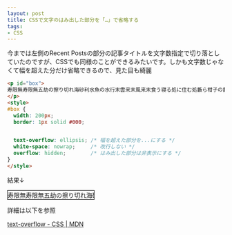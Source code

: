 ```yaml
---
layout: post
title: CSSで文字のはみ出した部分を「…」で省略する
tags:
- CSS
---
```


今までは左側のRecent Postsの部分の記事タイトルを文字数指定で切り落としていたのですが、CSSでも同様のことができるみたいです。しかも文字数じゃなくて幅を超えた分だけ省略できるので、見た目も綺麗

``` html
<p id="box">
寿限無寿限無五劫の擦り切れ海砂利水魚の水行末雲来末風来末食う寝る処に住む処藪ら柑子の藪柑子パイポパイポパイポのシューリンガンシューリンガンのグーリンダイグーリンダイのポンポコピーのポンポコナーの長久命の長助
</p>
<style>
#box {
  width: 200px;
  border: 1px solid #000;


  text-overflow: ellipsis; /* 幅を超えた部分を...にする */
  white-space: nowrap;     /* 改行しない */
  overflow: hidden;        /* はみ出した部分は非表示にする */
}
</style>
```

結果↓
<div>
<p id="box">
寿限無寿限無五劫の擦り切れ海砂利水魚の水行末雲来末風来末食う寝る処に住む処藪ら柑子の藪柑子パイポパイポパイポのシューリンガンシューリンガンのグーリンダイグーリンダイのポンポコピーのポンポコナーの長久命の長助
</p>
<style>
#box {
  width: 200px;
  border: 1px solid #000;


  text-overflow: ellipsis;
  white-space: nowrap;
  overflow: hidden;
}
</style>
</div>

詳細は以下を参照

[text-overflow - CSS \| MDN](https://developer.mozilla.org/ja/docs/Web/CSS/text-overflow)